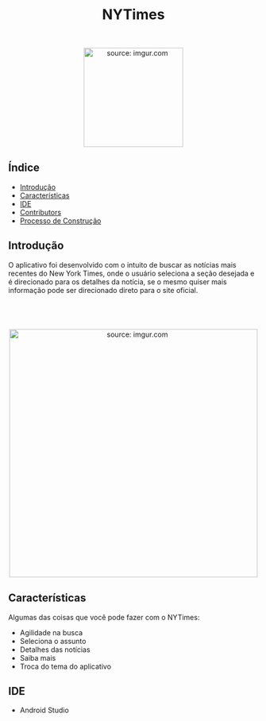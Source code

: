 <h1 align="center"> NYTimes </h1> <br>
<p align="center">
  <a href="https://imgur.com/Bv2YfNs">
  <img src="https://i.imgur.com/Bv2YfNs.png" title="source: imgur.com" width="200"/>
  </a>
</p>

## Índice
- [Introdução](#introdução)
- [Características](#características)
- [IDE](#ide)
- [Contributors](#contributors)
- [Processo de Construção](#processo-construção)

## Introdução
O aplicativo foi desenvolvido com o intuito de buscar as notícias mais recentes do New York Times, onde o usuário seleciona a seção desejada e é direcionado para os detalhes da notícia, se o mesmo quiser mais informação pode ser direcionado direto para o site oficial.

<h1 align="center"> </h1> <br>
<p align="center">
  <a href="https://imgur.com/1VqW5Ig">
    <img src="https://i.imgur.com/1VqW5Ig.jpg" title="source: imgur.com" width="500"/>
  </a>
 </p>
 
## Características
Algumas das coisas que você pode fazer com o NYTimes:

* Agilidade na busca
* Seleciona o assunto
* Detalhes das notícias
* Saiba mais
* Troca do tema do aplicativo

## IDE
* Android Studio
